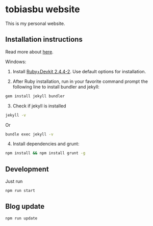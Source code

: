 # tobiasbu website

This is my personal website. 

## Installation instructions

Read more about [here](https://jekyllrb.com/docs/installation/windows/).

Windows:

1. Install [Ruby+Devkit 2.4.4-2](https://rubyinstaller.org/downloads/). Use default options for installation.

2. After Ruby installation, run in your favorite command prompt the following line to install bundler and jekyll:

```bash
gem install jekyll bundler
```

3. Check if jekyll is installed

```bash
jekyll -v
```
Or
```bash
bundle exec jekyll -v
```

4. Install dependencies and grunt:

```bash
npm install && npm install grunt -g
```

## Development

Just run

```bash
npm run start
```


## Blog update

```bash
npm run update
```